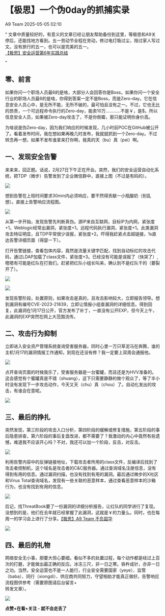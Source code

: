 #  【极思】一个伪0day的抓捕实录   
 A9 Team   2025-05-05 02:10  
  
“ 文章中质量较好的，有意义的文章已经让朋友帮助备份到这里，等极思和A9关停后，还能找地方看到。五一劳动节全程在劳动，修过电灯吸过尘，陪过家人写过文。没有旅行的五一，也可以是完美的五一。  
[【极思】安全运营第6年实践总结](https://mp.weixin.qq.com/s?__biz=Mzk4ODI3MDY1Mw==&mid=2247483758&idx=1&sn=abee175cf42993c217dddcf2ccc41d22&scene=21#wechat_redirect)  
  
”  
  
##   
## 零、前言  
  
如果你问一个职场人员最6的是啥，大部分人会回答你是Boss，如果你问一个安全行业的职场人员最6的是啥，你得到答案一定不是Boss，而是Zero-day。它在信息安全人员心中，是无所不能，无所不破的，最可怕且没有之一。不过，它也无比的昂贵，一个可远程命令执行的Zero-day，能卖10万…………不是￥，是$。所以信息安全人员，如果被Zero-day攻击了，不是你倒霉，那只能证明你身价高。  
  
为啥说是伪Zero-day，因为我们响应的时候发现，几小时前POC在GitHub被公开了。看着发布时间，我在想如果再晚几时发布，我就就抓到一个Zero-day。不过转念再一想，如果不发布谁拿来打你啊，我真的天（bu）真（pei）啊。  
## 一、发现安全告警  
  
来来来，回正题。话说，2月27日下午正在开会。突然，我们的安全运营自动化系统，把TDP（微步）告警发到了企业微信群中，直接上图（不过是有码的）。  
  
![](https://mmbiz.qpic.cn/mmbiz_jpg/hojPFbfiayfxdsFn0uuXG8ThJCaNSGqefohKy7flyibqkubNO5gZz7aVP3D4jV3gjiafOTgwriaibaebznAF7rjcyyw/640?wx_fmt=jpeg "")  
  
想到告警在上班时间要求30min内必须响应，要不然得贡献一小瓶酸奶（别乱想）。直接上告警响应流程图。  
  
  
![](https://mmbiz.qpic.cn/mmbiz_png/hojPFbfiayfyJuWibiaNC1C6dgjqqP1vhJictbqkbGfqRMWNatp3hOkmK238xoRvdMgAlTIc5Faic3V7xxccNRNIUPQ/640?wx_fmt=png "")  
  
从第一步开始，发现告警先判断真伪。源IP来自互联网，目标IP为内网，紧张度+1。Weblogic经常出漏洞，紧张度+1。远程代码执行漏洞，紧张度+1。此类漏洞攻击特征明显，且TDP平常很少误报，紧张度+2。吓得我赶紧点击超链接，1s直达告警详细页面（得瑟一下）。  
  
打开告警链接，查看包体内容，竟然是流量关键字匹配，找到自动标红的攻击代码，通过LDAP加载了class文件，紧张度+3。已经没有可能是误报了（快哭了）, 嗯嗯有可能是红队在打我们。赶紧把红队小组长叫来，确认到不是红队干的（要裂开了）。  
  
![](https://mmbiz.qpic.cn/mmbiz_png/hojPFbfiayfyJuWibiaNC1C6dgjqqP1vhJicQXZtwxicn16LuvYLVTdh6ITfADb7qsaqZ9dP5wfd8jAK6LzZB1mXYZg/640?wx_fmt=png "")  
  
![](https://mmbiz.qpic.cn/mmbiz_png/hojPFbfiayfyJuWibiaNC1C6dgjqqP1vhJic5RTKSLlRq8DGwhXKoic1gBMera0FkexK1OMORdTwheK6qG1Wp5BjV3g/640?wx_fmt=png "")  
  
发现告警阶段，处置原则，如果攻击是真的，且攻击影响较大，立即报告领导。想到漏洞有编号CVE-2023-21839，立即让情报小组查漏洞的详细信息。得到回复，此漏洞在1月17日公开，官方发布了补丁，一直没有公开EXP，但今天上午，此漏洞的EXP突然在网上大范围流传。  
  
## 二、攻击行为抑制  
  
立即进入安全资产管理系统查询受害服务器，同时心里一万只草泥马在奔腾，谁的主机1月17的漏洞情报工作通知，到现在还没有修？我一定要上双周会通报他。  
  
![](https://mmbiz.qpic.cn/mmbiz_jpg/hojPFbfiayfxdsFn0uuXG8ThJCaNSGqefCFc4dDtymKJH9Wl5MYqe9GMtdbnLTh4Avx8ktcgJ8wGFDz6JHN9SPQ/640?wx_fmt=jpeg "")  
  
点开查询页面的时候我乐了，受害服务器是一台蜜罐，而且还是为HVV准备的。这会感觉有个蜜罐真是不错（shuang），这下只需要静静的做个观众了，等了半小时没有发现下一步攻击动作，今天又天（chu）真（chou）了。自动化发出的攻击，有谁会在意呢。  
  
![](https://mmbiz.qpic.cn/mmbiz_png/hojPFbfiayfyJuWibiaNC1C6dgjqqP1vhJic4omyppXd0jy7f2QVaK42DwDsXedTib8jePBhc0t2ZBvc18mpyJrBFFQ/640?wx_fmt=png "")  
## 三、最后的挣扎  
  
突然发现，第三阶段的攻击入口分析，第四阶段的缓解或修复措施，第五阶段的事后隐患排查，第六阶段的事后复盘改进，都不需要了？我激动的内心中竟然有些遗憾，难道我不应该开心吗？不对，我还可以加一个阶段，反击，对反击。  
  
![](https://mmbiz.qpic.cn/mmbiz_png/hojPFbfiayfyJuWibiaNC1C6dgjqqP1vhJicjnk5NgkHibgabQLxlHSeht4Gkd9DD5h4IPzHG4T3r6YL0hEicicdQiaGKw/640?wx_fmt=png "")  
  
利用告警内容中的反弹链接地址，下载攻击者所用的class文件，反编译后找到了攻击者控制机，这个域名是攻击者的C&C服务器。通过查询域名注册信息，没有得到有用的信息。通过漏洞扫描，也没有找到有用的漏洞。最后通过微步的X社区和Virus Total查询域名，发现有一些关联的恶意样本，通过查看恶意样本的沙箱行为，也没有找到有用的信息。  
  
![](https://mmbiz.qpic.cn/mmbiz_png/hojPFbfiayfyJuWibiaNC1C6dgjqqP1vhJicojk1ZkWJqN7USE0ribgHuoVzuTu5BWaCETAa9RaLtVH5afpUEb6gPIQ/640?wx_fmt=png "")  
  
后记，找ThreatBook要了一份漏洞的详细分析报告，让红队的同学进行了复现。没想到的是，他们在去年就已经掌握了此漏洞，这就是￥的力量么。同时，也在每周一的学习会上进行了分享。[【极思】A9 Team 不负韶华](http://mp.weixin.qq.com/s?__biz=MzI2NTMwNjYyMA==&mid=2247484652&idx=1&sn=a8592cec1594492b7fd95638a9ddf3bb&chksm=ea9e2c7fdde9a569f2fb291b46b6f1b5e19540eb5cc5585077afbc3a675ded9c9a83d808fdff&scene=21#wechat_redirect)  
  
  
![](https://mmbiz.qpic.cn/mmbiz_png/hojPFbfiayfyJuWibiaNC1C6dgjqqP1vhJicqoKJLYF24S2zeUa2eJouAB9YqjU1EFMwqFxv7iaic8DPYdPa6BoBd6qA/640?wx_fmt=png "")  
## 四、最后的礼物  
  
网络安全无小事，胆要大但心要细。看似不多的处置过程，每个动作都是经过上百次的打磨，才能做出最正确的反应。冰冻三尺，非一日之寒。铁杵成针，亦非一日之功。当然，安全运营也不是一人能行，行业安全需要国家（yeye）、监管（baba）、同行（xiongdi）、供应商共同努力，守望相助才能真正做好。告警响应流程图供参考（需要原图请后台留言+  
转发文章）。  
  
![](https://mmbiz.qpic.cn/mmbiz_png/hojPFbfiayfyJuWibiaNC1C6dgjqqP1vhJicn4K3kATnmibNeLlKdkJYbbz7UKAUrCRv9lwmiabiaaOM30PicYtb3LOARQ/640?wx_fmt=png "")  
  
  
**点赞+在看+关注 - 就不会走丢了**  
  
  
